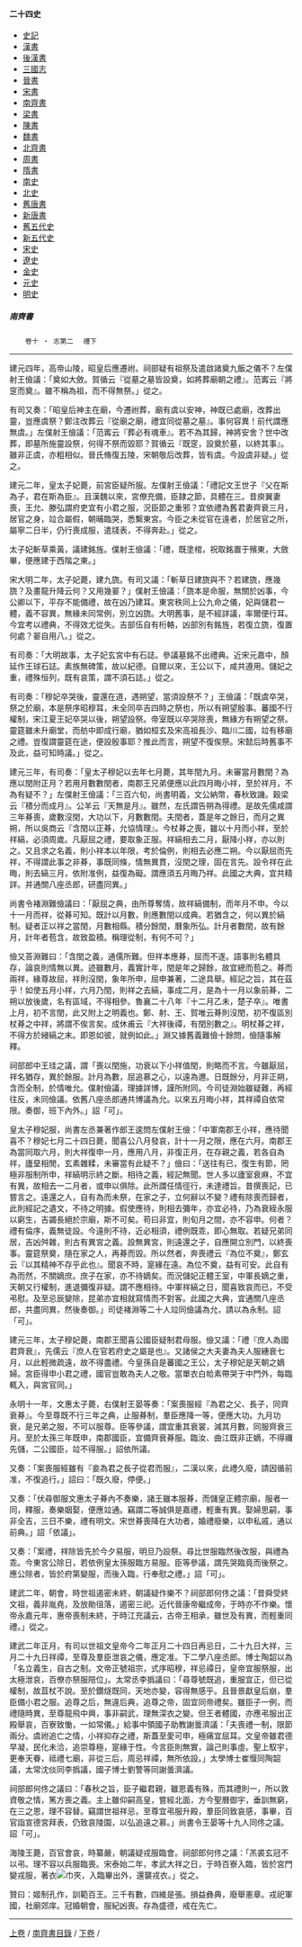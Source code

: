  



#### 二十四史

*   [史記](../a01/a01.md)
*   [漢書](../a02/a02.md)
*   [後漢書](../a03/a03.md)
*   [三國志](../a04/a04.md)
*   [晉書](../a05/a05.md)
*   [宋書](../a06/a06.md)
*   [南齊書](../a07/a07.md)
*   [梁書](../a08/a08.md)
*   [陳書](../a09/a09.md)
*   [魏書](../a10/a10.md)
*   [北齊書](../a11/a11.md)
*   [周書](../a12/a12.md)
*   [隋書](../a13/a13.md)
*   [南史](../a14/a14.md)
*   [北史](../a15/a15.md)
*   [舊唐書](../a16/a16.md)
*   [新唐書](../a17/a17.md)
*   [舊五代史](../a18/a18.md)
*   [新五代史](../a19/a19.md)
*   [宋史](../a20/a20.md)
*   [遼史](../a21/a21.md)
*   [金史](../a22/a22.md)
*   [元史](../a23/a23.md)
*   [明史](../a24/a24.md)


##### 南齊書
　　`卷十 ‧ 志第二`　
	`禮下`

* * *

 建元四年，高帝山陵，昭皇后應遷祔。祠部疑有祖祭及遣啟諸奠九飯之儀不？左僕射王儉議：「奠如大斂。賀循云『從墓之墓皆設奠，如將葬廟朝之禮』。范寗云『將窆而奠』。雖不稱為祖，而不得無祭。」從之。

有司又奏：「昭皇后神主在廟，今遷祔葬，廟有虞以安神，神既已處廟，改葬出靈，豈應虞祭？鄭注改葬云『從廟之廟，禮宜同從墓之墓』。事何容異！前代謂應無虞。」左僕射王儉議：「范寗云『葬必有魂車』。若不為其歸，神將安舍？世中改葬，即墓所施靈設祭，何得不祭而毀耶？賀循云『既窆，設奠於墓，以終其事』。雖非正虞，亦粗相似。晉氏脩復五陵，宋朝敬后改葬，皆有虞。今設虞非疑。」從之。

建元二年，皇太子妃薨，前宮臣疑所服。左僕射王儉議：「禮記文王世子『父在斯為子，君在斯為臣』。且漢魏以來，宮僚充備，臣隷之節，具體在三。昔庾翼妻喪，王允、滕弘謂府吏宜有小君之服，況臣節之重邪？宜依禮為舊君妻齊衰三月，居官之身，竝合屬假，朝晡臨哭，悉繫東宮。今臣之未從官在遠者，於居官之所，屬寧二日半，仍行喪成服，遣牋表，不得奔赴。」從之。

太子妃斬草乘黃，議建銘旌。僕射王儉議：「禮，既塗棺，祝取銘置于殯東，大斂畢，便應建于西階之東。」

宋大明二年，太子妃薨，建九旒。有司又議：「斬草日建旒與不？若建旒，應幾旒？及畫龍升降云何？又用幾翣？」僕射王儉議：「旒本是命服，無關於凶事，今公卿以下，平存不能備禮，故在凶乃建耳。東宮秩同上公九命之儀，妃與儲君一體，義不容異，無緣未同常例，別立凶旒。大明舊事，是不經詳議，率爾便行耳。今宜考以禮典，不得效尤從失。吉部伍自有桁輅，凶部別有銘旌，若復立旒，復置何處？翣自用八。」從之。

有司奏：「大明故事，太子妃玄宮中有石誌。參議墓銘不出禮典。近宋元嘉中，顏延作王球石誌。素族無碑策，故以紀德。自爾以來，王公以下，咸共遵用。儲妃之重，禮殊恒列，既有哀策，謂不須石誌。」從之。

有司奏：「穆妃卒哭後，靈還在道，遇朔望，當須設祭不？」王儉議：「既虞卒哭，祭之於廟，本是祭序昭穆耳，未全同卒吉四時之祭也，所以有朔望殷事。蕃國不行權制，宋江夏王妃卒哭以後，朔望設祭。帝室既以卒哭除喪，無緣方有朔望之祭。靈筵雖未升廟堂，而舫中即成行廟，猶如桓玄及宋高祖長沙、臨川二國，竝有移廟之禮。豈復謂靈筵在途，便設殷事耶？推此而言，朔望不復俟祭。宋懿后時舊事不及此，益可知時議。」從之。

建元三年，有司奏：「皇太子穆妃以去年七月薨，其年閏九月。未審當月數閏？為應以閏附正月？若用月數數閏者，南郡王兄弟便應以此四月晦小祥，至於祥月，不為有疑不？」左僕射王儉議：「三百六旬，尚書明義，文公納幣，春秋致譏。穀梁云『積分而成月』。公羊云『天無是月』。雖然，左氏謂告朔為得禮。是故先儒咸謂三年朞喪，歲數沒閏，大功以下，月數數閏。夫閏者，蓋是年之餘日，而月之異朔，所以吳商云『含閏以正朞，允協情理』。今杖朞之喪，雖以十月而小祥，至於祥縞，必須周歲。凡厭屈之禮，要取象正服。祥縞相去二月，厭降小祥，亦以則之。又且求之名義，則小祥本以年限，考於倫例，則相去必應二朔。今以厭屈而先祥，不得謂此事之非朞，事既同條，情無異貫，沒閏之理，固在言先。設令祥在此晦，則去縞三月，依附准例，益復為礙。謂應須五月晦乃祥。此國之大典，宜共精詳。并通關八座丞郎，研盡同異。」

尚書令褚淵難儉議曰：「厭屈之典，由所尊奪情，故祥縞備制，而年月不申。今以十一月而祥，從朞可知。既計以月數，則應數閏以成典。若猶含之，何以異於縞制。疑者正以祥之當閏，月數相縣。積分餘閏，曆象所弘。計月者數閏，故有餘月，計年者苞含，故致盈積。稱理從制，有何不可？」

儉又荅淵難曰：「含閏之義，通儒所難。但祥本應朞，屈而不遂。語事則名體具存，論哀則情無以異。迹雖數月，義實計年，閏是年之歸餘，故宜總而苞之。朞而兩祥，緣尊故屈，祥則沒閏，象年所申，屈申兼著，二途具舉。經記之旨，其在茲乎！如使五月小祥，六月乃閏，則祥之去縞，事成二月，是為十一月以象前朞，二朔以放後歲，名有區域，不得相參。魯襄二十八年『十二月乙未，楚子卒』。唯書上月，初不言閏，此又附上之明義也。鄭、射、王、賀唯云朞則沒閏，初不復區別杖朞之中祥，將謂不俟言矣。成休甫云『大祥後禫，有閏別數之』。明杖朞之祥，不得方於綅縞之末。即恩如彼，就例如此。」淵又據舊義難儉十餘問，儉隨事解釋。

祠部郎中王珪之議，謂「喪以閏施，功衰以下小祥值閏，則略而不言。今雖厭屈，祥名猶存，異於餘服。計月為數，屈追慕之心，以遠為邇。日既餘分，月非正朔，含而全制，於情唯允。僕射儉議，理據詳博，謹所附同。今司徒淵始雖疑難，再經往反，未同儉議。依舊八座丞郎通共博議為允。以來五月晦小祥，其祥禫自依常限。奏御，班下內外。」詔「可」。

皇太子穆妃服，尚書左丞兼著作郎王逡問左僕射王儉：「中軍南郡王小祥，應待聞喜不？穆妃七月二十四日薨，聞喜公八月發哀，計十一月之限，應在六月。南郡王為當同取六月，則大祥復申一月，應用八月，非復正月，在存親之義，若各自為祥，廬堊相閒，玄素雜糅，未審當有此疑不？」儉曰：「送往有已，復生有節，罔極非服制所申，祥縞明示終之斷。相待之義，經記無聞。世人多以廬室衰麻，不宜有異，故相去一二月者，或申以俱除。此所謂任情徑行，未達禮旨。昔撰喪記，已嘗言之。遠還之人，自有為而未祭，在家之子，立何辭以不變？禮有除喪而歸者，此則經記之遺文，不待之明據。假使應待，則相去彌年，亦宜必待，乃為衰絰永服以窮生，吉蠲長絕於宗廟，斯不可矣。苟曰非宜，則旬月之間，亦不容申。何者？禮有倫序，義無徒設。今遠則不待，近必相須，禮例既乖，即心無取。若疑兄弟同居，吉凶舛雜，則古有異宮之義。設無異宮，則遠還之子，自應開立別門，以終喪事。靈筵祭奠，隨在家之人，再朞而毀。所以然者，奔喪禮云『為位不奠』，鄭玄云『以其精神不存乎此也』。聞哀不時，寔緣在遠。為位不奠，益有可安。此自有為而然，不關嫡庶。庶子在家，亦不待嫡矣。而況儲妃正體王室，中軍長嫡之重，天朝又行權制，進退彌復非疑。謂不應相待。中軍祥縞之日，聞喜致哀而已，不受弔慰。及至忌辰變除，昆弟亦宜相就寫情而不對客。此國之大典，宜通關八座丞郎，共盡同異，然後奏御。」司徒褚淵等二十人竝同儉議為允，請以為永制。詔「可」。

建元三年，太子穆妃薨，南郡王聞喜公國臣疑制君母服。儉又議：「禮『庶人為國君齊衰』，先儒云『庶人在官若府史之屬是也』。又諸侯之大夫妻為夫人服繐衰七月，以此輕微疏遠，故不得盡禮。今皇孫自是蕃國之王公，太子穆妃是天朝之嫡婦。宮臣得申小君之禮，國官豈敢為夫人之敬。當單衣白帢素帶哭于中門外，每臨輒入，與宮官同。」

永明十一年，文惠太子薨，右僕射王晏等奏：「案喪服經『為君之父、長子，同齊衰朞』。今至尊既不行三年之典，止服朞制，羣臣應降一等，便應大功。九月功衰，是兄弟之服，不可以服尊。臣等參議，謂宜重其衰裳，減其月數，同服齊衰三月。至於太孫三年既申，南郡國臣，宜備齊衰朞服。臨汝、曲江既非正嫡，不得禰先儲，二公國臣，竝不得服。」詔依所議。

又奏：「案喪服經雖有『妾為君之長子從君而服』，二漢以來，此禮久廢，請因循前准，不復追行。」詔曰：「既久廢，停便。」

又奏：「伏尋御服文惠太子朞內不奏樂，諸王雖本服朞，而儲皇正體宗廟，服者一同，釋服，奏樂姻娶，便應竝通。竊謂二等誠俱是嘉禮，輕重有異。娶婦思嗣，事非全吉，三日不樂，禮有明文。宋世朞喪降在大功者，婚禮廢樂，以申私戚，通以前典。」詔「依議」。

又奏：「案禮，祥除皆先於今夕易服，明旦乃設祭。尋比世服臨然後改服，與禮為乖。今東宮公除日，若依例皇太孫服臨方易服。臣等參議，謂先哭臨竟而後祭之。應公除者，皆於府第變服，而後入臨，行奉慰之禮。」詔「可」。

建武二年，朝會，時世祖遏密未終，朝議疑作樂不？祠部郎何佟之議：「昔舜受終文祖，義非胤堯，及放勛徂落，遏密三祀。近代晉康帝繼成帝，于時亦不作樂。懷帝永嘉元年，惠帝喪制未終，于時江充議云，古帝王相承，雖世及有異，而輕重同禮。」從之。

建武二年正月，有司以世祖文皇帝今二年正月二十四日再忌日，二十九日大祥，三月二十九日祥禫，至尊及羣臣泄哀之儀，應定准。下二學八座丞郎。博士陶韶以為「名立義生，自古之制。文帝正號祖宗，式序昭穆，祥忌禫日，皇帝宜服祭服，出太極泄哀，百僚亦祭服陪位」。太常丞李撝議曰：「尋尊號既追，重服宜正，但已從權制，故苴杖不說。至於鑽燧既同，天地亦變，容得無感乎。且晉景獻皇后崩，羣臣備小君之服。追尊之后，無違后典，追尊之帝，固宜同帝禮矣。雖臣子一例，而禮隨時異，至尊龍飛中興，事非嗣武，理無深衣之變。但王者體國，亦應弔服出正殿舉哀，百寮致慟，一如常儀。」給事中領國子助教謝曇濟議：「夫喪禮一制，限節兩分。虞祔追亡之情，小祥抑存之禮，斯蓋至愛可申，極痛宜屈耳。文皇帝雖君德早凝，民化未洽，追崇尊極，寔緣于性。今言臣則無實，論己則事虛。聖上馭宇，更奉天眷，祗禮七廟，非從三后，周忌祥禫，無所依設。」太學博士崔愝同陶韶議，太常沈倓同李撝議，國子博士劉警等同謝曇濟議。

祠部郎何佟之議曰：「春秋之旨，臣子繼君親，雖恩義有殊，而其禮則一，所以敦資敬之情，篤方喪之義。主上雖仰嗣高皇，嘗經北面，方今聖曆御宇，垂訓無窮，在三之恩，理不容替。竊謂世祖祥忌，至尊宜弔服升殿，羣臣同致哀感，事畢，百官詣宣德宮拜表，仍致哀陵園，以弘追遠之慕。」尚書令王晏等十九人同佟之議。詔「可」。

海陵王薨，百官會哀，時纂嚴，朝議疑戎服臨會。祠部郎何佟之議：「羔裘玄冠不以弔。理不容以兵服臨喪。宋泰始二年，孝武大祥之日，于時百寮入臨，皆於宮門變戎服，著衣![巾夾](../../imgs/220bf.gif)，入臨畢出外，還襲戎衣。」從之。

贊曰：姬制孔作，訓範百王。三千有數，四維是張。損益彝典，廢舉憲章。戎祀軍國，社廟郊庠。冠婚朝會，服紀凶喪。存為盛德，戒在先亡。

* * *

[上卷](009.md) / [南齊書目錄](a07.md) / [下卷](011.md) /			  

    